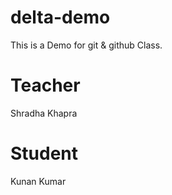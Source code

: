 # delta-demo
This is a Demo for git & github Class. 

# Teacher
Shradha Khapra

# Student 
Kunan Kumar

